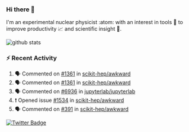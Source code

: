 ### Hi there 👋 

I'm an experimental nuclear physicist :atom: with an interest in tools :wrench: to improve productivity :chart_with_upwards_trend: and scientific insight :telescope:.

![github stats](https://github-readme-stats.vercel.app/api?username=agoose77&show_icons=true&hide_rank=true&hide_title=true&bg_color=30,e76445,904e95&text_color=efe3ec&icon_color=efe3ec)
<!--
**agoose77/agoose77** is a ✨ _special_ ✨ repository because its `README.md` (this file) appears on your GitHub profile.

Here are some ideas to get you started:

- 🔭 I’m currently working on ...
- 🌱 I’m currently learning ...
- 👯 I’m looking to collaborate on ...
- 🤔 I’m looking for help with ...
- 💬 Ask me about ...
- 📫 How to reach me: ...
- 😄 Pronouns: ...
- ⚡ Fun fact: ...
-->

### :zap: Recent Activity
<!--START_SECTION:activity-->
1. 🗣 Commented on [#1361](https://github.com/scikit-hep/awkward/issues/1361) in [scikit-hep/awkward](https://github.com/scikit-hep/awkward)
2. 🗣 Commented on [#1361](https://github.com/scikit-hep/awkward/issues/1361) in [scikit-hep/awkward](https://github.com/scikit-hep/awkward)
3. 🗣 Commented on [#6936](https://github.com/jupyterlab/jupyterlab/issues/6936) in [jupyterlab/jupyterlab](https://github.com/jupyterlab/jupyterlab)
4. ❗️ Opened issue [#1534](https://github.com/scikit-hep/awkward/issues/1534) in [scikit-hep/awkward](https://github.com/scikit-hep/awkward)
5. 🗣 Commented on [#391](https://github.com/scikit-hep/awkward/issues/391) in [scikit-hep/awkward](https://github.com/scikit-hep/awkward)
<!--END_SECTION:activity-->


[![Twitter Badge](https://img.shields.io/twitter/follow/agoose77?style=flat-square&logo=Twitter&logoColor=white&color=cornflowerblue)](https://twitter.com/agoose77)
